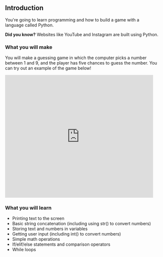 ## Introduction


You're going to learn programming and how to build a game with a language called Python.

**Did you know?**
Websites like YouTube and Instagram are built using Python.

### What you will make

You will make a guessing game in which the computer picks a number between 1 and 9, and the player has five chances to guess the number. You can try out an example of the game below!

<!-- <div class="trinket">
  <iframe allowtransparency="true" width="485" height="402" src="https://trinket.io/embed/python/9e104001e7?outputOnly=true&start=result" frameborder="0"></iframe>
</div> -->

<div class="trinket">
  <iframe allowtransparency="true" width="485" height="402" src="https://repl.it/@CDF/Number-Guessing-Game?lite=true" frameborder="0"></iframe>
</div>

### What you will learn

+ Printing text to the screen
+ Basic string concatenation (including using str() to convert numbers)
+ Storing text and numbers in variables
+ Getting user input (including int() to convert numbers)
+ Simple math operations
+ If/elif/else statements and comparison operators 
+ While loops

